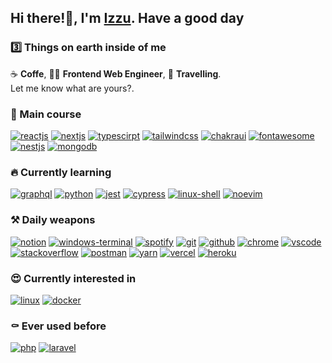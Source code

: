 ## Hi there!👋, I'm [Izzu](https://izzuzantyaf.space). Have a good day

### 3️⃣ Things on earth inside of me
☕ **Coffe**, 👨‍💻 **Frontend Web Engineer**, 🧭 **Travelling**. <br/>Let me know what are yours?.

### 🤌 Main course
[![reactjs](https://img.shields.io/badge/React-20232A?style=for-the-badge&logo=react&logoColor=61DAFB)](https://reactjs.org)
[![nextjs](https://img.shields.io/badge/next.js-000000?style=for-the-badge&logo=nextdotjs&logoColor=white)](https://nextjs.org)
[![typescirpt](https://img.shields.io/badge/TypeScript-007ACC?style=for-the-badge&logo=typescript&logoColor=white)](https://www.typescriptlang.org)
[![tailwindcss](https://img.shields.io/badge/Tailwind_CSS-38B2AC?style=for-the-badge&logo=tailwind-css&logoColor=white)](https://tailwindcss.com)
[![chakraui](https://img.shields.io/badge/Chakra--UI-319795?style=for-the-badge&logo=chakra-ui&logoColor=white)](https://chakra-ui.com)
[![fontawesome](https://img.shields.io/badge/Font_Awesome-339AF0?style=for-the-badge&logo=fontawesome&logoColor=white)](https://fontawesome.com)
[![nestjs](https://img.shields.io/badge/nestjs-E0234E?style=for-the-badge&logo=nestjs&logoColor=white)](https://nestjs.org)
[![mongodb](https://img.shields.io/badge/MongoDB-4EA94B?style=for-the-badge&logo=mongodb&logoColor=white)](https://mongodb.com)

### 🔥 Currently learning
[![graphql](https://img.shields.io/badge/GraphQl-E10098?style=for-the-badge&logo=graphql&logoColor=white)](https://graphql.org)
[![python](https://img.shields.io/badge/Python-FFD43B?style=for-the-badge&logo=python&logoColor=blue)](https://python.org)
[![jest](https://img.shields.io/badge/Jest-C21325?style=for-the-badge&logo=jest&logoColor=white)](https://jestjs.io)
[![cypress](https://img.shields.io/badge/Cypress-17202C?style=for-the-badge&logo=cypress&logoColor=white)](https://www.cypress.io)
[![linux-shell](https://img.shields.io/badge/Shell_Script-121011?style=for-the-badge&logo=gnu-bash&logoColor=white)](https://en.wikipedia.org/wiki/Bash_(Unix_shell))
[![noevim](https://img.shields.io/badge/NeoVim-%2357A143.svg?&style=for-the-badge&logo=neovim&logoColor=white)](https://neovim.io)

### ⚒️ Daily weapons
[![notion](https://img.shields.io/badge/Notion-000000?style=for-the-badge&logo=notion&logoColor=white)](https://notion.so)
[![windows-terminal](https://img.shields.io/badge/windows%20terminal-4D4D4D?style=for-the-badge&logo=windows%20terminal&logoColor=white)](https://github.com/microsoft/terminal)
[![spotify](https://img.shields.io/badge/Spotify-1ED760?&style=for-the-badge&logo=spotify&logoColor=white)](https://spotify.com)
[![git](https://img.shields.io/badge/GIT-E44C30?style=for-the-badge&logo=git&logoColor=white)](https://git-scm.com)
[![github](https://img.shields.io/badge/GitHub-100000?style=for-the-badge&logo=github&logoColor=white)](https://github.com)
[![chrome](https://img.shields.io/badge/Google_chrome-4285F4?style=for-the-badge&logo=Google-chrome&logoColor=white)](https://www.google.com/chrome)
[![vscode](https://img.shields.io/badge/Visual_Studio_Code-0078D4?style=for-the-badge&logo=visual%20studio%20code&logoColor=white)](https://code.visualstudio.com)
[![stackoverflow](https://img.shields.io/badge/Stack_Overflow-FE7A16?style=for-the-badge&logo=stack-overflow&logoColor=white)](https://stackoverflow.com)
[![postman](https://img.shields.io/badge/Postman-FF6C37?style=for-the-badge&logo=Postman&logoColor=white)](https://www.postman.com)
[![yarn](https://img.shields.io/badge/Yarn-2C8EBB?style=for-the-badge&logo=yarn&logoColor=white)](https://yarnpkg.com)
[![vercel](https://img.shields.io/badge/Vercel-000000?style=for-the-badge&logo=vercel&logoColor=white)](https://vercel.com)
[![heroku](https://img.shields.io/badge/Heroku-430098?style=for-the-badge&logo=heroku&logoColor=white)](https://heroku.com)

### 😍 Currently interested in
[![linux](https://img.shields.io/badge/Linux-FCC624?style=for-the-badge&logo=linux&logoColor=black)](https://kernel.org)
[![docker](https://img.shields.io/badge/Docker-2CA5E0?style=for-the-badge&logo=docker&logoColor=white)](https://docker.com)

### ⚰️ Ever used before
[![php](https://img.shields.io/badge/PHP-777BB4?style=for-the-badge&logo=php&logoColor=white)](https://php.net)
[![laravel](https://img.shields.io/badge/Laravel-FF2D20?style=for-the-badge&logo=laravel&logoColor=white)](https://laravel.com)
